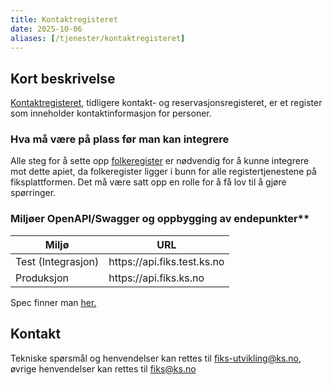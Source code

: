 ```yaml
---
title: Kontaktregisteret
date: 2025-10-06
aliases: [/tjenester/kontaktregisteret]
---
```


## Kort beskrivelse
[Kontaktregisteret](https://www.digdir.no/felleslosninger/kontaktregisteret/865), tidligere kontakt- og reservasjonsregisteret, er et register som inneholder kontaktinformasjon for personer.

### Hva må være på plass før man kan integrere

Alle steg for å sette opp [folkeregister](/tjenester/folkeregister) er nødvendig for å kunne integrere mot dette apiet, da folkeregister ligger i bunn for alle registertjenestene på fiksplattformen. Det må være satt opp en rolle for å få lov til å gjøre spørringer.

### Miljøer OpenAPI/Swagger og oppbygging av endepunkter**

| Miljø              | URL                          |
| ------------------ | ---------------------------- |
| Test (Integrasjon) | http&#8203;s://api.fiks.test.ks.no  |
| Produksjon         | http&#8203;s://api.fiks.ks.no       |

Spec finner man [her.](https://editor-next.swagger.io/?url=https://developers.fiks.ks.no/api/register-krr-api-v1.json)

## Kontakt
Tekniske spørsmål og henvendelser kan rettes til fiks-utvikling@ks.no, øvrige henvendelser kan rettes til fiks@ks.no

